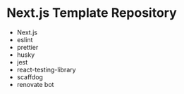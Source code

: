 # Next.js Template Repository

- Next.js
- eslint
- prettier
- husky
- jest
- react-testing-library
- scaffdog
- renovate bot
